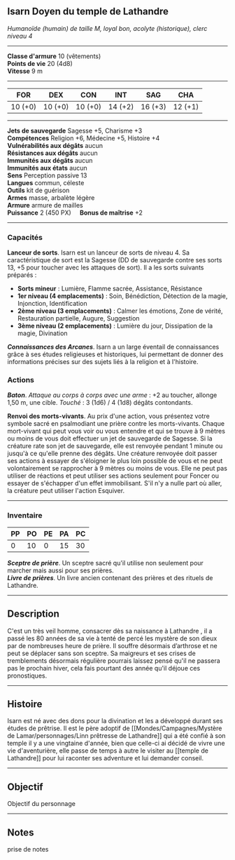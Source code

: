 ## Isarn Doyen du temple de Lathandre

_Humanoïde (humain) de taille M, loyal bon, acolyte (historique), clerc niveau 4_

---
**Classe d'armure** 10 (vêtements)  
**Points de vie** 20 (4d8)  
**Vitesse** 9 m
___

| FOR     | DEX     | CON     | INT     | SAG     | CHA     |
| ------- | ------- | ------- | ------- | ------- | ------- |
| 10 (+0) | 10 (+0) | 10 (+0) | 14 (+2) | 16 (+3) | 12 (+1) |

---
**Jets de sauvegarde** Sagesse +5, Charisme +3  
**Compétences** Religion +6, Médecine +5, Histoire +4  
**Vulnérabilités aux dégâts** aucun  
**Résistances aux dégâts** aucun  
**Immunités aux dégâts** aucun  
**Immunités aux états** aucun  
**Sens** Perception passive 13  
**Langues** commun, céleste  
**Outils** kit de guérison  
**Armes** masse, arbalète légère  
**Armure** armure de mailles  
**Puissance** 2 (450 PX)     **Bonus de maîtrise** +2
___
### Capacités

**Lanceur de sorts**. Isarn est un lanceur de sorts de niveau 4. Sa caractéristique de sort est la Sagesse (DD de sauvegarde contre ses sorts 13, +5 pour toucher avec les attaques de sort). Il a les sorts suivants préparés :
- **Sorts mineur** : Lumière, Flamme sacrée, Assistance, Résistance
- **1er niveau (4 emplacements)** : Soin, Bénédiction, Détection de la magie, Injonction, Identification
- **2ème niveau (3 emplacements)** : Calmer les émotions, Zone de vérité, Restauration partielle, Augure, Suggestion
- **3ème niveau (2 emplacements)** : Lumière du jour, Dissipation de la magie, Divination

_**Connaissances des Arcanes**_. Isarn a un large éventail de connaissances grâce à ses études religieuses et historiques, lui permettant de donner des informations précises sur des sujets liés à la religion et à l'histoire.

### Actions
_**Baton**_. _Attaque au corps à corps avec une arme_ : +2 au toucher, allonge 1,50 m, une cible. _Touché_ : 3 (1d6) / 4 (1d8) dégâts contondants.  

**Renvoi des morts-vivants**. Au prix d'une action, vous présentez votre symbole sacré en psalmodiant une prière contre les morts-vivants. Chaque mort-vivant qui peut vous voir ou vous entendre et qui se trouve à 9 mètres ou moins de vous doit effectuer un jet de sauvegarde de Sagesse. Si la créature rate son jet de sauvegarde, elle est renvoyée pendant 1 minute ou jusqu'à ce qu'elle prenne des dégâts. Une créature renvoyée doit passer ses actions à essayer de s'éloigner le plus loin possible de vous et ne peut volontairement se rapprocher à 9 mètres ou moins de vous. Elle ne peut pas utiliser de réactions et peut utiliser ses actions seulement pour Foncer ou essayer de s'échapper d'un effet immobilisant. S'il n'y a nulle part où aller, la créature peut utiliser l'action Esquiver.

---
### Inventaire

| PP  | PO  | PE  | PA  | PC  |
| --- | --- | --- | --- | --- |
| 0   | 10  | 0   | 15  | 30  |

_**Sceptre de prière**_. Un sceptre sacré qu'il utilise non seulement pour marcher mais aussi pour ses prières.  
_**Livre de prières**_. Un livre ancien contenant des prières et des rituels de Lathandre.
___
## Description
C'est un très veil homme, consacrer dès sa naissance à Lathandre , il a passé les 80 années de sa vie à tenté de percé les mystère de son dieux par de nombreuses heure de prière. Il souffre désormais d’arthrose et ne peut se déplacer sans son sceptre. Sa maigreurs et ses crises de tremblements désormais régulière pourrais laissez pensé qu'il ne passera pas le prochain hiver, cela fais pourtant des année qu'il déjoue ces pronostiques.
___
## Histoire
Isarn est né avec des dons pour la divination et les a développé durant ses études de prêtrise.
Il est le père adoptif de [[Mondes/Campagnes/Mystère de Lamar/personnages/Linn prêtresse de Lathandre]] qui a été confié à son temple il y a une vingtaine d'année, bien que celle-ci ai décidé de vivre une vie d'aventurière, elle passe de temps à autre le visiter au [[temple de Lathandre]] pour lui raconter ses adventure et lui demander conseil.
___
## Objectif
Objectif du personnage
___
## Notes
prise de notes